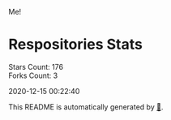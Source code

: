 Me!

# Respositories Stats
Stars Count: 176  
Forks Count: 3

2020-12-15 00:22:40  

This README is automatically generated by [🐰](https://github.com/rnitta/rnitta).
